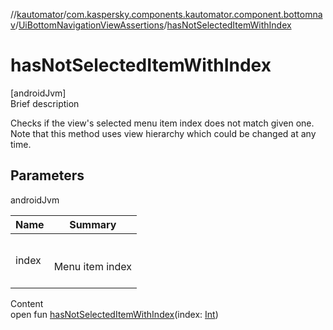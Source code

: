 //[kautomator](../../index.md)/[com.kaspersky.components.kautomator.component.bottomnav](../index.md)/[UiBottomNavigationViewAssertions](index.md)/[hasNotSelectedItemWithIndex](has-not-selected-item-with-index.md)



# hasNotSelectedItemWithIndex  
[androidJvm]  
Brief description  


Checks if the view's selected menu item index does not match given one. Note that this method uses view hierarchy which could be changed at any time.



## Parameters  
  
androidJvm  
  
|  Name|  Summary| 
|---|---|
| index| <br><br>Menu item index<br><br>
  
  
Content  
open fun [hasNotSelectedItemWithIndex](has-not-selected-item-with-index.md)(index: [Int](https://kotlinlang.org/api/latest/jvm/stdlib/kotlin/-int/index.html))  



